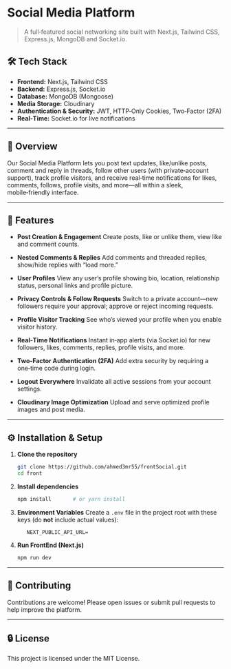 # Social Media Platform

> A full‑featured social networking site built with Next.js, Tailwind CSS, Express.js, MongoDB and Socket.io.

## 🛠️ Tech Stack

* **Frontend:** Next.js, Tailwind CSS
* **Backend:** Express.js, Socket.io
* **Database:** MongoDB (Mongoose)
* **Media Storage:** Cloudinary
* **Authentication & Security:** JWT, HTTP‑Only Cookies, Two‑Factor (2FA)
* **Real‑Time:** Socket.io for live notifications

---

## 🚀 Overview

Our Social Media Platform lets you post text updates, like/unlike posts, comment and reply in threads, follow other users (with private‑account support), track profile visitors, and receive real‑time notifications for likes, comments, follows, profile visits, and more—all within a sleek, mobile‑friendly interface.

---

## 🔑 Features

* **Post Creation & Engagement**
  Create posts, like or unlike them, view like and comment counts.

* **Nested Comments & Replies**
  Add comments and threaded replies, show/hide replies with “load more.”

* **User Profiles**
  View any user’s profile showing bio, location, relationship status, personal links and profile picture.

* **Privacy Controls & Follow Requests**
  Switch to a private account—new followers require your approval; approve or reject incoming requests.

* **Profile Visitor Tracking**
  See who’s viewed your profile when you enable visitor history.

* **Real‑Time Notifications**
  Instant in‑app alerts (via Socket.io) for new followers, likes, comments, replies, profile visits, and more.

* **Two‑Factor Authentication (2FA)**
  Add extra security by requiring a one‑time code during login.

* **Logout Everywhere**
  Invalidate all active sessions from your account settings.

* **Cloudinary Image Optimization**
  Upload and serve optimized profile images and post media.

---

## ⚙️ Installation & Setup

1. **Clone the repository**

   ```bash
   git clone https://github.com/ahmed3mr55/frontSocial.git
   cd front
   ```

2. **Install dependencies**

   ```bash
   npm install       # or yarn install
   ```

3. **Environment Variables**
   Create a `.env` file in the project root with these keys (do **not** include actual values):

   ```env
      NEXT_PUBLIC_API_URL=
   ```

4. **Run FrontEnd (Next.js)**

   ```bash
   npm run dev
   ```


---

## 🤝 Contributing

Contributions are welcome! Please open issues or submit pull requests to help improve the platform.

---

## 🔒 License

This project is licensed under the MIT License.

